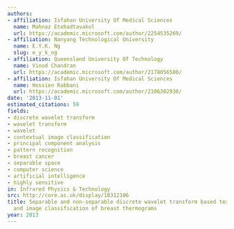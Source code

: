 ```yaml
---
authors:
- affiliation: Isfahan University Of Medical Sciences
  name: Mahnaz Etehadtavakol
  url: https://academic.microsoft.com/author/2254535269/
- affiliation: Nanyang Technological University
  name: E.Y.K. Ng
  slug: e_y_k_ng
- affiliation: Queensland University Of Technology
  name: Vinod Chandran
  url: https://academic.microsoft.com/author/2178056580/
- affiliation: Isfahan University Of Medical Sciences
  name: Hossien Rabbani
  url: https://academic.microsoft.com/author/2106302930/
date: '2013-11-01'
estimated_citations: 59
fields:
- discrete wavelet transform
- wavelet transform
- wavelet
- contextual image classification
- principal component analysis
- pattern recognition
- breast cancer
- separable space
- computer science
- artificial intelligence
- highly sensitive
in: Infrared Physics & Technology
src: http://core.ac.uk/display/18312106
title: Separable and non-separable discrete wavelet transform based texture features
  and image classification of breast thermograms
year: 2013
---
```

